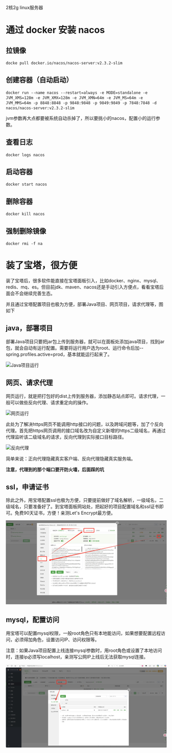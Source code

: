 2核2g linux服务器

# 通过 docker 安装 nacos

## 拉镜像

```
docke pull docker.io/nacos/nacos-server:v2.3.2-slim
```

## 创建容器（自动启动）

```
docker run --name nacos --restart=always -e MODE=standalone -e JVM_XMS=128m -e JVM_XMX=128m -e JVM_XMN=64m -e JVM_MS=64m -e JVM_MMS=64m -p 8848:8848 -p 9848:9848 -p 9849:9849 -p 7848:7848 -d nacos/nacos-server:v2.3.2-slim
```

jvm参数再大点都要被系统自动杀掉了，所以要挑小的nacos，配置小的运行参数。

## 查看日志

```
docker logs nacos
```

## 启动容器

```
docker start nacos
```

## 删除容器

```
docker kill nacos
```

## 强制删除镜像

```
docker rmi -f na
```

# 装了宝塔，很方便

装了宝塔后，很多软件能直接在宝塔面板引入，比如docker、nginx、mysql、redis、mq、es。但目前jdk、maven、nacos还是手动引入方便点，看看宝塔后面会不会继续完善生态。

并且通过宝塔配置项目也极为方便，部署Java项目、网页项目，请求代理等，图如下

## java，部署项目

部署Java项目只要把jar包上传到服务器，就可以在面板处添加java项目，找到jar包，就会自动有运行配置。需要将运行用户选为root、运行命令后加--spring.profiles.active=prod，基本就能运行起来了。

![Java项目运行](D:\pengYuJun\DailyNote\上线笔记\images\Java项目运行.png)

## 网页、请求代理

网页运行，就是把打包好的dist上传到服务器，添加静态站点即可。请求代理，一般可以做些反向代理、请求重定向的操作。

![网页运行](D:\pengYuJun\DailyNote\上线笔记\images\网页运行.png)

此处为了解决https网页不能调用http接口的问题，以及跨域问题等，加了个反向代理。首先把https网页调用的接口域名改为自定义新增的https二级域名，再通过代理监听该二级域名的请求，反向代理到实际接口目标路径。

![反向代理](D:\pengYuJun\DailyNote\上线笔记\images\反向代理.png)

简单来说：正向代理隐藏真实客户端、反向代理隐藏真实服务端。

**注意，代理到的那个端口要开防火墙，后面踩的坑**

## ssl，申请证书

除此之外，用宝塔配置ssl也极为方便，只要提前做好了域名解析，一级域名，二级域名，只要准备好了。到宝塔面板网站处，把起好的项目配置域名和ssl证书即可。免费90天证书，方便！亲测Let's Encrypt最方便。

![ssl配置](images/ssl配置.png)

## mysql，配置访问

用宝塔可以配置mysql权限，一般root角色只有本地能访问，如果想要配置远程访问，必须得加角色，设置访问IP、访问权限等。

注意：如果Java项目配置上线连接mysql参数时，用root角色或设置了本地访问时，连接ip必须写localhost，亲测写公网IP上线后无法获取mysql连接。

![宝塔mysql配置访问权限](images/宝塔mysql配置访问权限.png)
